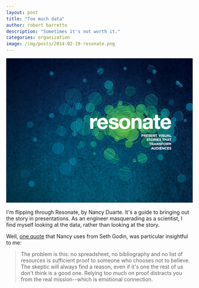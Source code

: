 ```yaml
---
layout: post
title: "Too much data"
author: robert barretto
description: "Sometimes it's not worth it."
categories: organization
image: /img/posts/2014-02-19-resonate.png
---
```

![Resonate, by Nancy Duarte](/img/posts/2014-02-19-resonate.png)

I'm flipping through Resonate, by Nancy Duarte.  It's a guide to bringing out the story in presentations.  As an engineer masquerading as a scientist, I find myself looking at the data, rather than looking at the story.  

Well, [one quote](http://sethgodin.typepad.com/seths_blog/2010/01/too-much-data-leads-to-not-enough-belief.html) that Nancy uses from Seth Godin, was particular insightful to me:
> The problem is this: no spreadsheet, no bibliography and no list of resources is sufficient proof to someone who chooses not to believe. The skeptic will always find a reason, even if it's one the rest of us don't think is a good one. Relying too much on proof distracts you from the real mission--which is emotional connection.
